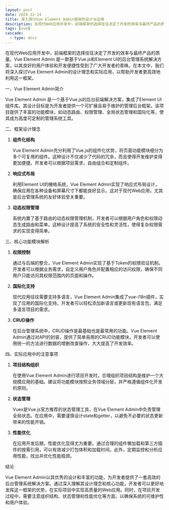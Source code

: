 ```yaml
---
layout: post
date: 2024-12-14
title: 深入探讨Vue Element Admin框架的设计与应用
description: 在现代Web应用开发中，前端框架的选择往往决定了开发的效率与最终产品的质量。Vue Element Admin 是一款基于Vue.js和Element UI的后台管理系统解决方案，以其良好的用户体验和开发便捷性受到了广大开发者的青睐。在本文中，我们将深入探讨Vue Element Admin的设计理念和实际应用，以帮助开发者更高效地利用这一框架。
tags: [vue]
cascade:
  - type: docs
---
```


在现代Web应用开发中，前端框架的选择往往决定了开发的效率与最终产品的质量。Vue Element Admin 是一款基于Vue.js和Element UI的后台管理系统解决方案，以其良好的用户体验和开发便捷性受到了广大开发者的青睐。在本文中，我们将深入探讨Vue Element Admin的设计理念和实际应用，以帮助开发者更高效地利用这一框架。

一、Vue Element Admin简介

Vue Element Admin 是一个基于Vue.js的后台前端解决方案，集成了Element UI组件库。其设计目标是为开发者提供一个可扩展且易于维护的管理后台框架。该项目提供了丰富的功能模块，如动态路由、权限管理、全局状态管理和国际化等，使其成为高度可定制的管理系统工具。

二、框架设计理念

1. **组件化结构**

   Vue Element Admin充分利用了Vue.js的组件化优势，将页面功能模块细分为多个可复用的组件。这种设计不仅减少了代码的冗余，而且使得开发维护变得更加便捷。开发者可以根据项目需求，自由组合和定制组件。

2. **响应式布局**

   利用Element UI的栅格系统，Vue Element Admin实现了响应式布局设计，确保应用在各种设备和屏幕尺寸下都能良好显示。这对于现代Web应用，尤其是后台管理系统的友好体验至关重要。

3. **动态权限管理**

   系统内置了基于路由的动态权限管理机制，开发者可以根据用户角色和权限动态生成路由和菜单。这种设计提高了系统的安全性和灵活性，使得复杂权限需求的实现变得简单。

三、核心功能模块解析

1. **权限控制**

   通过与后端的整合，Vue Element Admin实现了基于Token的权限验证机制。开发者可以根据业务需求，自定义用户角色并配置相应的访问权限，确保不同用户只能访问其权限范围内的页面和操作。

2. **国际化支持**

   现代应用往往需要支持多语言，Vue Element Admin集成了vue-i18n插件，实现了应用的国际化支持。开发者可以轻松添加新语言或更新现有语言包，满足多语言项目的需求。

3. **CRUD操作**

   在后台管理系统中，CRUD操作是最基础也是最常用的功能。Vue Element Admin通过对API的封装，提供了简单易用的CRUD功能模块，开发者可以使用统一的方法进行数据的增删改查操作，大大提高了开发效率。

四、实际应用中的注意事项

1. **项目结构组织**

   在使用Vue Element Admin进行项目开发时，合理组织项目结构是维护一个大规模应用的基础。建议将功能模块按照业务领域分层，并严格遵循组件化开发的原则。

2. **状态管理**

   Vuex是Vue.js官方推荐的状态管理工具，在Vue Element Admin中负责管理全局状态。在应用中，需要谨慎设计state和getter，以避免不必要的状态更新带来的性能开销。

3. **性能优化**

   在应用开发后期，性能优化显得尤为重要。通过合理的组件懒加载和第三方插件的按需引用，可以有效减少打包体积和加载时间。此外，定期监控和分析应用性能，找出并优化性能瓶颈。

结论

Vue Element Admin以其优秀的设计和丰富的功能，为开发者提供了一套高效的后台管理系统解决方案。通过深入理解其设计理念和核心功能，开发者可以更好地发挥这一框架的优势，在实际项目中实现高质量的Web应用。同时，在项目开发过程中，需要注意组织结构、状态管理和性能优化等方面，以确保系统的可维护性和用户体验。